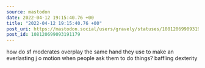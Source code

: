 ```yaml
---
source: mastodon
date: 2022-04-12 19:15:40.76 +00
title: "2022-04-12 19:15:40.76 +00"
post_uri: https://mastodon.social/users/gravely/statuses/108120699093191179
post_id: 108120699093191179
---
```

how do sf moderates overplay the same hand they use to make an everlasting j o motion when people ask them to do things? baffling dexterity


